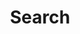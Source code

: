 ---
title: "Search"
layout: "search"
summary: "search"
placeholder: "Enter -> tags, categories, or any text :)"
---